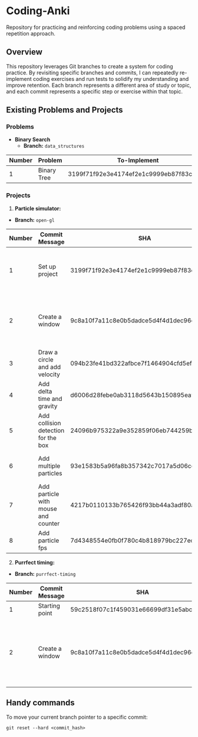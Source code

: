 # Coding-Anki
Repository for practicing and reinforcing coding problems using a spaced repetition approach.

## Overview
This repository leverages Git branches to create a system for coding practice. By revisiting specific branches and commits, I can repeatedly re-implement coding exercises and run tests to solidify my understanding and improve retention. Each branch represents a different area of study or topic, and each commit represents a specific step or exercise within that topic.

## Existing Problems and Projects

### Problems
- **Binary Search**
  - **Branch:** `data_structures`

| Number | Problem          | To-Implement                | Implementation                                                     |
|--------|------------------|-----------------------------|---------------------------------------------------------------------|
| 1      | Binary Tree      | 3199f71f92e3e4174ef2e1c9999eb87f83cfe0ac  | 3199f71f92e3e4174ef2e1c9999eb87f83cfe0ac |

### Projects
1. **Particle simulator:** 
  - **Branch:** `open-gl`

| Number | Commit Message                          | SHA                                       | To-do                                                               |
|--------|-----------------------------------------|-------------------------------------------|---------------------------------------------------------------------|
| 1      | Set up project                          | 3199f71f92e3e4174ef2e1c9999eb87f83cfe0ac  | Implement window.h and window.c with functions: create, destroy, loop |
| 2      | Create a window                         | 9c8a10f7a11c8e0b5dadce5d4f4d1dec96c65fa8  | Implement particle.h and particle.c with functions: create, destroy, draw, add velocity |
| 3      | Draw a circle and add velocity          | 094b23fe41bd322afbce7f1464904cfd5efd5cba  | Add delta time and gravity to the particle implementation            |
| 4      | Add delta time and gravity              | d6006d28febe0ab3118d5643b150895ea9d2135e  | Add collision detection for the white box                            |
| 5      | Add collision detection for the box     | 24096b975322a9e352859f06eb744259b8b681b6  | Add multiple particles and encapsulate the box behavior              |
| 6      | Add multiple particles                  | 93e1583b5a96fa8b357342c7017a5d06cc160a52  | Add particle with mouse and particle counter                         |
| 7      | Add particle with mouse and counter     | 4217b0110133b765426f93bb44a3adf80a8829ee  | Add particle cfps                                            |
| 8      | Add particle fps                        | 7d4348554e0fb0f780c4b818979bc227ecf74b3a  |                                                                     |
2. **Purrfect timing:** 
  - **Branch:** `purrfect-timing`
    
| Number | Commit Message                          | SHA                                       | To-do                                                               |
|--------|-----------------------------------------|-------------------------------------------|---------------------------------------------------------------------|
| 1      | Starting point                        | 59c2518f07c1f459031e66699df31e5abc11922b  |  | Implement a handling for the form sumbit
| 2      | Create a window                         | 9c8a10f7a11c8e0b5dadce5d4f4d1dec96c65fa8  | Implement particle.h and particle.c with functions: create, destroy, draw, add 






## Handy commands
To move your current branch pointer to a specific commit:
```
git reset --hard <commit_hash>
```
